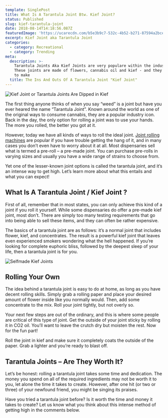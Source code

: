 ```yaml
---
template: SinglePost
title: What Is A Tarantula Joint Btw. Kief Joint?
status: Published
slug: kief-tarantula-joint
date: 2018-08-14T14:18:56.087Z
featuredImage: 'https://ucarecdn.com/b5e3b9c7-532c-4b52-b271-87594a2bcee0/'
excerpt: Kief Joint aka Tarantula Joint
categories:
  - category: Recreational
  - category: Trending
meta:
  description: >-
    Tarantula Joints Aka Kief Joints are very populare within the industry.
    These joints are made of flowers, cannabis oil and kief - and they are easy
    to make
  title: The Ins And Outs Of A Tarantula Joint "Kief Joint"
---
```

![Kief Joint or Tarantula Joints Are Dipped in Kief](https://ucarecdn.com/3d9017ed-e814-40ad-907a-6159c744e659/)

The first thing anyone thinks of when you say “weed” is a joint but have you ever heared the name “Tarantula Joint”. Known around the world as one of the original ways to consume cannabis, they are a popular industry icon. Back in the day, the only option for rolling a joint was to use your hands. The more you rolled, the better you got at it.

However, today we have all kinds of ways to roll the ideal joint. [Joint rolling machines](https://weedshome.com/top-rolling-machines-cone-filler-loader) are popular if you have trouble getting the hang of it, and in many cases you don’t even have to worry about it at all. Most dispensaries sell what is termed a pre-roll – a pre-made joint. You can purchase pre-rolls in varying sizes and usually you have a wide range of strains to choose from.

Yet one of the lesser-known joint options is called the tarantula joint, and it’s an intense way to get high. Let’s learn more about what this entails and what you can expect!

<div data-mantis-zone="captain-jack"></div>

<script>window.mantis.push(['display', 'refresh', 'captain-jack']);</script>

## What Is A Tarantula Joint / Kief Joint ?

First of all, remember that in most states, you can only achieve this kind of a joint if you roll it yourself. While some dispensaries do offer a pre-made kief joint, most don’t. There are simply too many testing requirements that go into being able to sell these items, and they can often be rather expensive.

The basics of a tarantula joint are as follows: it’s a normal joint that includes flower, kief, and concentrates. The result is a powerful kief joint that leaves even experienced smokers wondering what the hell happened. If you’re looking for complete euphoric bliss, followed by the deepest sleep of your life, then a tarantula joint is for you.

![Selfmade Kief Joints](https://ucarecdn.com/9bc7024e-0f35-4257-ac2c-6d14aafed92c/)

## Rolling Your Own

The idea behind a tarantula joint is easy to do at home, as long as you have decent rolling skills. Simply grab a rolling paper and place your desired amount of flower inside like you normally would. Then, add some concentrate to the mix. Roll your joint tightly, but not overly so.

Your next few steps are out of the ordinary, and this is where some people are critical of this type of joint. Get the outside of your joint sticky by rolling it in CO2 oil. You’ll want to leave the crutch dry but moisten the rest. Now for the fun part!

Roll the joint in kief and make sure it completely coats the outside of the paper. Grab a lighter and you’re ready to blast off.

<div data-mantis-zone="WH"></div>

<script>window.mantis.push(['display', 'refresh', 'WH']);</script>

## Tarantula Joints – Are They Worth It?

Let’s be honest: rolling a tarantula joint takes some time and dedication. The money you spend on all of the required ingredients may not be worth it to you, let alone the time it takes to create. However, after one hit (or two or three) of your newfound friend, you might be singing its praises.

Have you tried a tarantula joint before? Is it worth the time and money it takes to create? Let us know what you think about this intense method of getting high in the comments below.
